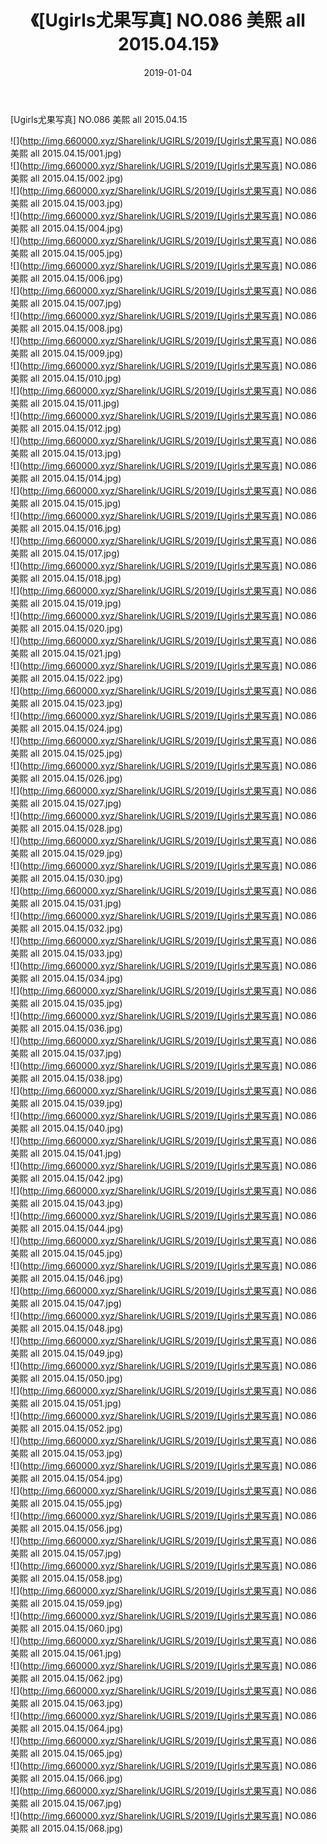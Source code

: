 ﻿---
layout: post
title:  《[Ugirls尤果写真] NO.086 美熙 all 2015.04.15》
date:   2019-01-04
img: http://img.660000.xyz/Sharelink/UGIRLS/2019/[Ugirls尤果写真] NO.086 美熙 all 2015.04.15/000.jpg
categories: [美女, 清纯, 唯美]
---

[Ugirls尤果写真] NO.086 美熙 all 2015.04.15

 ![](http://img.660000.xyz/Sharelink/UGIRLS/2019/[Ugirls尤果写真] NO.086 美熙 all 2015.04.15/001.jpg) <br>![](http://img.660000.xyz/Sharelink/UGIRLS/2019/[Ugirls尤果写真] NO.086 美熙 all 2015.04.15/002.jpg) <br>![](http://img.660000.xyz/Sharelink/UGIRLS/2019/[Ugirls尤果写真] NO.086 美熙 all 2015.04.15/003.jpg) <br>![](http://img.660000.xyz/Sharelink/UGIRLS/2019/[Ugirls尤果写真] NO.086 美熙 all 2015.04.15/004.jpg) <br>![](http://img.660000.xyz/Sharelink/UGIRLS/2019/[Ugirls尤果写真] NO.086 美熙 all 2015.04.15/005.jpg) <br>![](http://img.660000.xyz/Sharelink/UGIRLS/2019/[Ugirls尤果写真] NO.086 美熙 all 2015.04.15/006.jpg) <br>![](http://img.660000.xyz/Sharelink/UGIRLS/2019/[Ugirls尤果写真] NO.086 美熙 all 2015.04.15/007.jpg) <br>![](http://img.660000.xyz/Sharelink/UGIRLS/2019/[Ugirls尤果写真] NO.086 美熙 all 2015.04.15/008.jpg) <br>![](http://img.660000.xyz/Sharelink/UGIRLS/2019/[Ugirls尤果写真] NO.086 美熙 all 2015.04.15/009.jpg) <br>![](http://img.660000.xyz/Sharelink/UGIRLS/2019/[Ugirls尤果写真] NO.086 美熙 all 2015.04.15/010.jpg) <br>![](http://img.660000.xyz/Sharelink/UGIRLS/2019/[Ugirls尤果写真] NO.086 美熙 all 2015.04.15/011.jpg) <br>![](http://img.660000.xyz/Sharelink/UGIRLS/2019/[Ugirls尤果写真] NO.086 美熙 all 2015.04.15/012.jpg) <br>![](http://img.660000.xyz/Sharelink/UGIRLS/2019/[Ugirls尤果写真] NO.086 美熙 all 2015.04.15/013.jpg) <br>![](http://img.660000.xyz/Sharelink/UGIRLS/2019/[Ugirls尤果写真] NO.086 美熙 all 2015.04.15/014.jpg) <br>![](http://img.660000.xyz/Sharelink/UGIRLS/2019/[Ugirls尤果写真] NO.086 美熙 all 2015.04.15/015.jpg) <br>![](http://img.660000.xyz/Sharelink/UGIRLS/2019/[Ugirls尤果写真] NO.086 美熙 all 2015.04.15/016.jpg) <br>![](http://img.660000.xyz/Sharelink/UGIRLS/2019/[Ugirls尤果写真] NO.086 美熙 all 2015.04.15/017.jpg) <br>![](http://img.660000.xyz/Sharelink/UGIRLS/2019/[Ugirls尤果写真] NO.086 美熙 all 2015.04.15/018.jpg) <br>![](http://img.660000.xyz/Sharelink/UGIRLS/2019/[Ugirls尤果写真] NO.086 美熙 all 2015.04.15/019.jpg) <br>![](http://img.660000.xyz/Sharelink/UGIRLS/2019/[Ugirls尤果写真] NO.086 美熙 all 2015.04.15/020.jpg) <br>![](http://img.660000.xyz/Sharelink/UGIRLS/2019/[Ugirls尤果写真] NO.086 美熙 all 2015.04.15/021.jpg) <br>![](http://img.660000.xyz/Sharelink/UGIRLS/2019/[Ugirls尤果写真] NO.086 美熙 all 2015.04.15/022.jpg) <br>![](http://img.660000.xyz/Sharelink/UGIRLS/2019/[Ugirls尤果写真] NO.086 美熙 all 2015.04.15/023.jpg) <br>![](http://img.660000.xyz/Sharelink/UGIRLS/2019/[Ugirls尤果写真] NO.086 美熙 all 2015.04.15/024.jpg) <br>![](http://img.660000.xyz/Sharelink/UGIRLS/2019/[Ugirls尤果写真] NO.086 美熙 all 2015.04.15/025.jpg) <br>![](http://img.660000.xyz/Sharelink/UGIRLS/2019/[Ugirls尤果写真] NO.086 美熙 all 2015.04.15/026.jpg) <br>![](http://img.660000.xyz/Sharelink/UGIRLS/2019/[Ugirls尤果写真] NO.086 美熙 all 2015.04.15/027.jpg) <br>![](http://img.660000.xyz/Sharelink/UGIRLS/2019/[Ugirls尤果写真] NO.086 美熙 all 2015.04.15/028.jpg) <br>![](http://img.660000.xyz/Sharelink/UGIRLS/2019/[Ugirls尤果写真] NO.086 美熙 all 2015.04.15/029.jpg) <br>![](http://img.660000.xyz/Sharelink/UGIRLS/2019/[Ugirls尤果写真] NO.086 美熙 all 2015.04.15/030.jpg) <br>![](http://img.660000.xyz/Sharelink/UGIRLS/2019/[Ugirls尤果写真] NO.086 美熙 all 2015.04.15/031.jpg) <br>![](http://img.660000.xyz/Sharelink/UGIRLS/2019/[Ugirls尤果写真] NO.086 美熙 all 2015.04.15/032.jpg) <br>![](http://img.660000.xyz/Sharelink/UGIRLS/2019/[Ugirls尤果写真] NO.086 美熙 all 2015.04.15/033.jpg) <br>![](http://img.660000.xyz/Sharelink/UGIRLS/2019/[Ugirls尤果写真] NO.086 美熙 all 2015.04.15/034.jpg) <br>![](http://img.660000.xyz/Sharelink/UGIRLS/2019/[Ugirls尤果写真] NO.086 美熙 all 2015.04.15/035.jpg) <br>![](http://img.660000.xyz/Sharelink/UGIRLS/2019/[Ugirls尤果写真] NO.086 美熙 all 2015.04.15/036.jpg) <br>![](http://img.660000.xyz/Sharelink/UGIRLS/2019/[Ugirls尤果写真] NO.086 美熙 all 2015.04.15/037.jpg) <br>![](http://img.660000.xyz/Sharelink/UGIRLS/2019/[Ugirls尤果写真] NO.086 美熙 all 2015.04.15/038.jpg) <br>![](http://img.660000.xyz/Sharelink/UGIRLS/2019/[Ugirls尤果写真] NO.086 美熙 all 2015.04.15/039.jpg) <br>![](http://img.660000.xyz/Sharelink/UGIRLS/2019/[Ugirls尤果写真] NO.086 美熙 all 2015.04.15/040.jpg) <br>![](http://img.660000.xyz/Sharelink/UGIRLS/2019/[Ugirls尤果写真] NO.086 美熙 all 2015.04.15/041.jpg) <br>![](http://img.660000.xyz/Sharelink/UGIRLS/2019/[Ugirls尤果写真] NO.086 美熙 all 2015.04.15/042.jpg) <br>![](http://img.660000.xyz/Sharelink/UGIRLS/2019/[Ugirls尤果写真] NO.086 美熙 all 2015.04.15/043.jpg) <br>![](http://img.660000.xyz/Sharelink/UGIRLS/2019/[Ugirls尤果写真] NO.086 美熙 all 2015.04.15/044.jpg) <br>![](http://img.660000.xyz/Sharelink/UGIRLS/2019/[Ugirls尤果写真] NO.086 美熙 all 2015.04.15/045.jpg) <br>![](http://img.660000.xyz/Sharelink/UGIRLS/2019/[Ugirls尤果写真] NO.086 美熙 all 2015.04.15/046.jpg) <br>![](http://img.660000.xyz/Sharelink/UGIRLS/2019/[Ugirls尤果写真] NO.086 美熙 all 2015.04.15/047.jpg) <br>![](http://img.660000.xyz/Sharelink/UGIRLS/2019/[Ugirls尤果写真] NO.086 美熙 all 2015.04.15/048.jpg) <br>![](http://img.660000.xyz/Sharelink/UGIRLS/2019/[Ugirls尤果写真] NO.086 美熙 all 2015.04.15/049.jpg) <br>![](http://img.660000.xyz/Sharelink/UGIRLS/2019/[Ugirls尤果写真] NO.086 美熙 all 2015.04.15/050.jpg) <br>![](http://img.660000.xyz/Sharelink/UGIRLS/2019/[Ugirls尤果写真] NO.086 美熙 all 2015.04.15/051.jpg) <br>![](http://img.660000.xyz/Sharelink/UGIRLS/2019/[Ugirls尤果写真] NO.086 美熙 all 2015.04.15/052.jpg) <br>![](http://img.660000.xyz/Sharelink/UGIRLS/2019/[Ugirls尤果写真] NO.086 美熙 all 2015.04.15/053.jpg) <br>![](http://img.660000.xyz/Sharelink/UGIRLS/2019/[Ugirls尤果写真] NO.086 美熙 all 2015.04.15/054.jpg) <br>![](http://img.660000.xyz/Sharelink/UGIRLS/2019/[Ugirls尤果写真] NO.086 美熙 all 2015.04.15/055.jpg) <br>![](http://img.660000.xyz/Sharelink/UGIRLS/2019/[Ugirls尤果写真] NO.086 美熙 all 2015.04.15/056.jpg) <br>![](http://img.660000.xyz/Sharelink/UGIRLS/2019/[Ugirls尤果写真] NO.086 美熙 all 2015.04.15/057.jpg) <br>![](http://img.660000.xyz/Sharelink/UGIRLS/2019/[Ugirls尤果写真] NO.086 美熙 all 2015.04.15/058.jpg) <br>![](http://img.660000.xyz/Sharelink/UGIRLS/2019/[Ugirls尤果写真] NO.086 美熙 all 2015.04.15/059.jpg) <br>![](http://img.660000.xyz/Sharelink/UGIRLS/2019/[Ugirls尤果写真] NO.086 美熙 all 2015.04.15/060.jpg) <br>![](http://img.660000.xyz/Sharelink/UGIRLS/2019/[Ugirls尤果写真] NO.086 美熙 all 2015.04.15/061.jpg) <br>![](http://img.660000.xyz/Sharelink/UGIRLS/2019/[Ugirls尤果写真] NO.086 美熙 all 2015.04.15/062.jpg) <br>![](http://img.660000.xyz/Sharelink/UGIRLS/2019/[Ugirls尤果写真] NO.086 美熙 all 2015.04.15/063.jpg) <br>![](http://img.660000.xyz/Sharelink/UGIRLS/2019/[Ugirls尤果写真] NO.086 美熙 all 2015.04.15/064.jpg) <br>![](http://img.660000.xyz/Sharelink/UGIRLS/2019/[Ugirls尤果写真] NO.086 美熙 all 2015.04.15/065.jpg) <br>![](http://img.660000.xyz/Sharelink/UGIRLS/2019/[Ugirls尤果写真] NO.086 美熙 all 2015.04.15/066.jpg) <br>![](http://img.660000.xyz/Sharelink/UGIRLS/2019/[Ugirls尤果写真] NO.086 美熙 all 2015.04.15/067.jpg) <br>![](http://img.660000.xyz/Sharelink/UGIRLS/2019/[Ugirls尤果写真] NO.086 美熙 all 2015.04.15/068.jpg) <br>